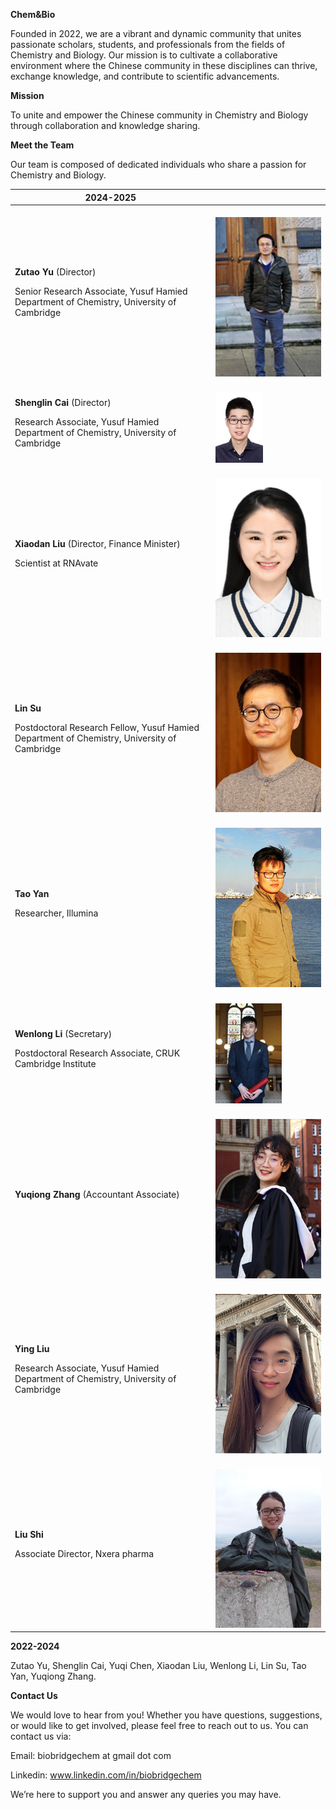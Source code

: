 ﻿
**Chem&Bio** 

Founded in 2022, we are a vibrant and dynamic community that unites passionate scholars, students, and professionals from the fields of Chemistry and Biology. Our mission is to cultivate a collaborative environment where the Chinese community in these disciplines can thrive, exchange knowledge, and contribute to scientific advancements.

**Mission**

To unite and empower the Chinese community in Chemistry and Biology through collaboration and knowledge sharing.

**Meet the Team**

Our team is composed of dedicated individuals who share a passion for Chemistry and Biology.

|2024-2025|                                              |
|----------------|----------------------------------------------|
|<p></p><p>**Zutao Yu** (Director)</p><p>Senior Research Associate, Yusuf Hamied Department of Chemistry, University of Cambridge</p><p></p>| <br>![zutao](zutao.png)|
|<p></p><p>**Shenglin Cai** (Director)</p><p>Research Associate, Yusuf Hamied Department of Chemistry, University of Cambridge</p><p></p>| <br>![shenglin](Shenglin.png)|
|<p></p><p>**Xiaodan Liu** (Director, Finance Minister)</p><p>Scientist at RNAvate</p><p></p>| <br>![xiaodan](Xiaodan.png)|
|<p></p><p>**Lin Su** </p><p>Postdoctoral Research Fellow, Yusuf Hamied Department of Chemistry, University of Cambridge</p><p></p>| <br>![Lin](Lin.png)|
|<p></p><p>**Tao Yan** </p><p>Researcher, Illumina</p><p></p>| <br>![Tao](Tao.png)|
|<p></p><p>**Wenlong Li** (Secretary)</p><p>Postdoctoral Research Associate, CRUK Cambridge Institute</p>| <br>![wenlong](Wenlong.png)|
|<p></p><p>**Yuqiong Zhang** (Accountant Associate)</p><p></p><p></p><p></p>| <br>![yuqiong](Yuqiong.png)|
|<p></p><p>**Ying Liu** </p><p>Research Associate, Yusuf Hamied Department of Chemistry, University of Cambridge</p><p></p>| <br>![Ying](Ying.png)|
|<p></p><p>**Liu Shi** </p><p>Associate Director, Nxera pharma</p><p></p>| <br>![Liu](Liu.png)|

**2022-2024**

Zutao Yu, Shenglin Cai, Yuqi Chen, Xiaodan Liu, Wenlong Li, Lin Su, Tao Yan, Yuqiong Zhang.

**Contact Us**

We would love to hear from you! Whether you have questions, suggestions, or would like to get involved, please feel free to reach out to us. 
You can contact us via:

Email: biobridgechem at gmail dot com

Linkedin: www.linkedin.com/in/biobridgechem

We’re here to support you and answer any queries you may have.
